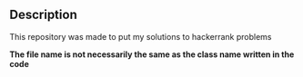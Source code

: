 ## Description

This repository was made to put my solutions to hackerrank problems

**The file name is not necessarily the same as the class name written in the code**
